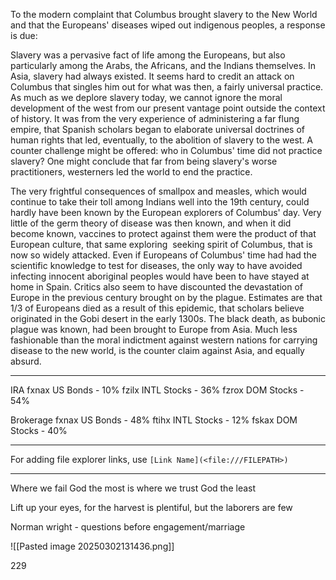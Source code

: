 To the modern complaint that Columbus brought slavery to the New World and that the Europeans' diseases wiped out indigenous peoples, a response is due:

Slavery was a pervasive fact of life among the Europeans, but also particularly among the Arabs, the Africans, and the Indians themselves. In Asia, slavery had always existed. It seems hard to credit an attack on Columbus that singles him out for what was then, a fairly universal practice. As much as we deplore slavery today, we cannot ignore the moral development of the west from our present vantage point outside the context of history. It was from the very experience of administering a far flung empire, that Spanish scholars began to elaborate universal doctrines of human rights that led, eventually, to the abolition of slavery to the west. A counter challenge might be offered: who in Columbus' time did not practice slavery? One might conclude that far from being slavery's worse practitioners, westerners led the world to end the practice.

The very frightful consequences of smallpox and measles, which would continue to take their toll among Indians well into the 19th century, could hardly have been known by the European explorers of Columbus' day. Very little of the germ theory of disease was then known, and when it did become known, vaccines to protect against them were the product of that European culture, that same exploring  seeking spirit of Columbus, that is now so widely attacked. Even if Europeans of Columbus' time had had the scientific knowledge to test for diseases, the only way to have avoided infecting innocent aboriginal peoples would have been to have stayed at home in Spain. Critics also seem to have discounted the devastation of Europe in the previous century brought on by the plague. Estimates are that 1/3 of Europeans died as a result of this epidemic, that scholars believe originated in the Gobi desert in the early 1300s. The black death, as bubonic plague was known, had been brought to Europe from Asia. Much less fashionable than the moral indictment against western nations for carrying disease to the new world, is the counter claim against Asia, and equally absurd.

---
IRA
fxnax US Bonds - 10%
fzilx INTL Stocks - 36%
fzrox DOM Stocks - 54%

Brokerage
fxnax US Bonds - 48%
ftihx INTL Stocks - 12%
fskax DOM Stocks - 40%

---
For adding file explorer links, use `[Link Name](<file:///FILEPATH>)`

---
Where we fail God the most is where we trust God the least

Lift up your eyes, for the harvest is plentiful, but the laborers are few

Norman wright - questions before engagement/marriage

![[Pasted image 20250302131436.png]]


229